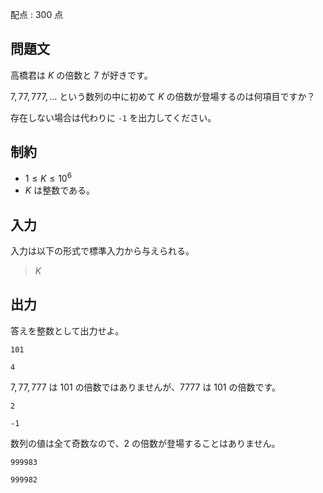 配点 : $300$ 点

## 問題文

高橋君は $K$ の倍数と $7$ が好きです。

$7,77,777,\ldots$ という数列の中に初めて $K$ の倍数が登場するのは何項目ですか？

存在しない場合は代わりに `-1` を出力してください。

## 制約

- $1 \leq K \leq 10^6$
- $K$ は整数である。

## 入力

入力は以下の形式で標準入力から与えられる。

> $K$

## 出力

答えを整数として出力せよ。

```input1
101
```

```output1
4
```

$7,77,777$ は $101$ の倍数ではありませんが、$7777$ は $101$ の倍数です。

```input2
2
```

```output2
-1
```

数列の値は全て奇数なので、$2$ の倍数が登場することはありません。

```input3
999983
```

```output3
999982
```